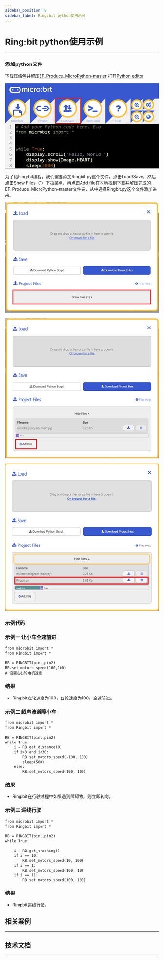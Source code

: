 ```yaml
---
sidebar_position: 8
sidebar_label: Ring:bit python使用示例
---
```



# Ring:bit python使用示例



---


### 添加python文件
下载压缩包并解压[EF_Produce_MicroPython-master](https://github.com/lionyhw/EF_Produce_MicroPython/archive/master.zip)
打开[Python editor](https://python.microbit.org/v/2.0)

![](./images/TPbot-py-01.png)

为了给Ring:bit编程，我们需要添加Ringbit.py这个文件。点击Load/Save，然后点击Show Files（1）下拉菜单，再点击Add file在本地找到下载并解压完成的EF_Produce_MicroPython-master文件夹，从中选择Ringbit.py这个文件添加进来。

![](./images/TPbot-py-02.png)

![](./images/TPbot-py-03.png)

![](./images/TPbot-py-04.png)

### 示例代码
### 示例一     让小车全速前进
```
from microbit import *
from Ringbit import *

RB = RINGBIT(pin1,pin2)
RB.set_motors_speed(100,100)
# 设置左右轮电机速度

```
### 结果
- Ring:bit左轮速度为100，右轮速度为100，全速前进。



### 示例二    超声波避障小车
```
from microbit import *
from Ringbit import *

RB = RINGBIT(pin1,pin2)
while True:
    i = RB.get_distance(0)
    if i>3 and i<30:
        RB.set_motors_speed(-100, 100)
        sleep(500)
    else:
        RB.set_motors_speed(100, 100)
```
### 结果
- Ring:bit在行驶过程中如果遇到障碍物，则立即转向。

### 示例三    巡线行驶
```
from microbit import *
from Ringbit import *

RB = RINGBIT(pin1,pin2)
while True:

    i = RB.get_tracking()
    if i == 10:
        RB.set_motors_speed(10, 100)
    if i == 1:
        RB.set_motors_speed(100, 10)
    if i == 11:
        RB.set_motors_speed(100, 100)
```
### 结果
- Ring:bit巡线行驶。

## 相关案例
---

## 技术文档
---
